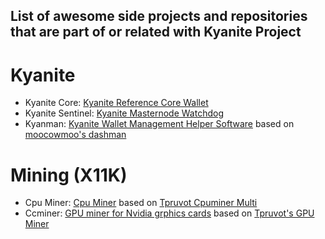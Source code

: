 ## List of awesome side projects and repositories that are part of or related with Kyanite Project

# Kyanite
- Kyanite Core: [Kyanite Reference Core Wallet](https://github.com/sapphire-pt/KYAN)
- Kyanite Sentinel: [Kyanite Masternode Watchdog](https://github.com/bedri/kyan-sentinel)
- Kyanman: [Kyanite Wallet Management Helper Software](https://github.com/bedri/kyanman) based on [moocowmoo's dashman](https://github.com/moocowmoo/dashman)

# Mining (X11K)
- Cpu Miner: [Cpu Miner](https://github.com/bedri/cpuminer-multi) based on [Tpruvot Cpuminer Multi](https://github.com/tpruvot/cpuminer-multi)
- Ccminer: [GPU miner for Nvidia grphics cards](https://github.com/bedri/tpruvot-ccminer) based on [Tpruvot's GPU Miner](https://github.com/tpruvot/ccminer)